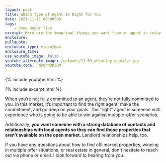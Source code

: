 ```yaml
---
layout: post
title: Which Type of Agent Is Right for You
date: 2021-11-11 00:00:00
tags:
    - Home Buyer Tips
excerpt: Here are the important things you want from an agent in today’s market.
enclosure:
pullquote:
enclosure_type: video/mp4
enclosure_time:
use_youtube_image: false
youtube_alternate_image: /uploads/11-09-wheatley-youtube.jpg
youtube_code: FmyqrNBDZRM
---
```

{% include youtube.html %}

{% include excerpt.html %}

When you’re not fully committed to an agent, they’re not fully committed to you. In this market, it’s important to find the right agent, make the commitment, and go deep on your goals. The “right” agent is someone with experience who is going to be able to win against multiple-offer scenarios.&nbsp;

Additionally, **you want someone with a strong database of contacts and relationships with local agents so they can find those properties that aren’t available on the open market.** Landlord relationships help, too.&nbsp;

If you have any questions about how to find off-market properties, winning in multiple offer situations, or real estate in general, don't hesitate to reach out via phone or email. I look forward to hearing from you.
